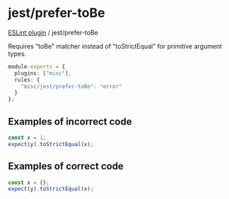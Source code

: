 # jest/prefer-toBe

[ESLint plugin](https://ilyub.github.io/eslint-plugin-misc/) / jest/prefer-toBe

Requires "toBe" matcher instead of "toStrictEqual" for primitive argument types.

```ts
module.exports = {
  plugins: ["misc"],
  rules: {
    "misc/jest/prefer-toBe": "error"
  }
};
```

## Examples of incorrect code

```ts
const x = 1;
expect(y).toStrictEqual(x);
```

## Examples of correct code

```ts
const x = {};
expect(y).toStrictEqual(x);
```